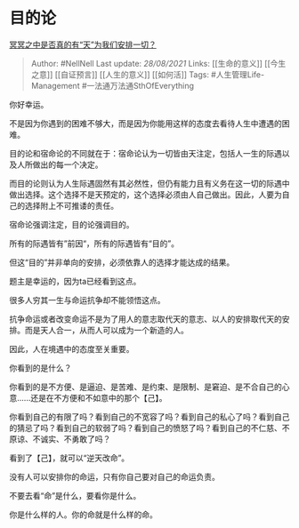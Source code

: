 # 目的论
[冥冥之中是否真的有“天”为我们安排一切？](https://www.zhihu.com/question/460931680/answer/1902340926)

 > Author: #NellNell 
Last update: *28/08/2021* 
Links: [[生命的意义]] [[今生之意]] [[自证预言]] [[人生的意义]] [[如何活]]
Tags: #人生管理Life-Management #一法通万法通SthOfEverything 

你好幸运。

不是因为你遇到的困难不够大，而是因为你能用这样的态度去看待人生中遭遇的困难。

目的论和宿命论的不同就在于：宿命论认为一切皆由天注定，包括人一生的际遇以及人所做出的每一个决定。

而目的论则认为人生际遇固然有其必然性，但仍有能力且有义务在这一切的际遇中做出选择。这个选择不是天预定的，这个选择必须由人自己做出。因此，人要为自己的选择附上不可推诿的责任。

宿命论强调注定，目的论强调目的。

所有的际遇皆有”前因“，所有的际遇皆有“目的”。

但这“目的”并非单向的安排，必须依靠人的选择才能达成的结果。

题主是幸运的，因为ta已经看到这点。

很多人穷其一生与命运抗争却不能领悟这点。

抗争命运或者改变命运不是为了用人的意志取代天的意志、以人的安排取代天的安排。而是天人合一，从而人可以成为一个新造的人。

因此，人在境遇中的态度至关重要。

你看到的是什么？

你看到的是不方便、是逼迫、是苦难、是约束、是限制、是窘迫、是不合自己的心意......还是在不方便和不如意中的那个【己】。

你看到自己的有限了吗？看到自己的不宽容了吗？看到自己的私心了吗？看到自己的猜忌了吗？看到自己的软弱了吗？看到自己的愤怒了吗？看到自己的不仁慈、不原谅、不诚实、不勇敢了吗？

看到了【己】，就可以“逆天改命”。

没有人可以安排你的命运，只有你自己要对自己的命运负责。

不要去看“命”是什么，要看你是什么。

你是什么样的人。你的命就是什么样的命。